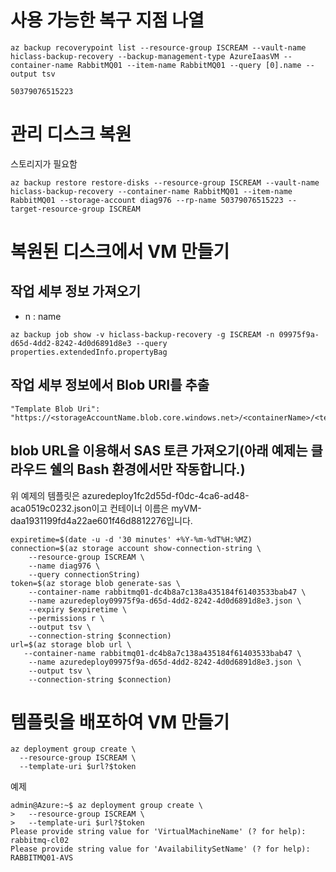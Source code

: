 # 사용 가능한 복구 지점 나열
```
az backup recoverypoint list --resource-group ISCREAM --vault-name hiclass-backup-recovery --backup-management-type AzureIaasVM --container-name RabbitMQ01 --item-name RabbitMQ01 --query [0].name --output tsv

50379076515223
```

# 관리 디스크 복원
스토리지가 필요함
```
az backup restore restore-disks --resource-group ISCREAM --vault-name hiclass-backup-recovery --container-name RabbitMQ01 --item-name RabbitMQ01 --storage-account diag976 --rp-name 50379076515223 --target-resource-group ISCREAM
```

# 복원된 디스크에서 VM 만들기
## 작업 세부 정보 가져오기
- n : name
```
az backup job show -v hiclass-backup-recovery -g ISCREAM -n 09975f9a-d65d-4dd2-8242-4d0d6891d8e3 --query properties.extendedInfo.propertyBag
```

## 작업 세부 정보에서 Blob URI를 추출
```
"Template Blob Uri": "https://<storageAccountName.blob.core.windows.net>/<containerName>/<templateName>"
```

## blob URL을 이용해서 SAS 토큰 가져오기(아래 예제는 클라우드 쉘의 Bash 환경에서만 작동합니다.)
위 예제의 템플릿은 azuredeploy1fc2d55d-f0dc-4ca6-ad48-aca0519c0232.json이고 컨테이너 이름은 myVM-daa1931199fd4a22ae601f46d8812276입니다.
```
expiretime=$(date -u -d '30 minutes' +%Y-%m-%dT%H:%MZ)
connection=$(az storage account show-connection-string \
    --resource-group ISCREAM \
    --name diag976 \
    --query connectionString)
token=$(az storage blob generate-sas \
    --container-name rabbitmq01-dc4b8a7c138a435184f61403533bab47 \
    --name azuredeploy09975f9a-d65d-4dd2-8242-4d0d6891d8e3.json \
    --expiry $expiretime \
    --permissions r \
    --output tsv \
    --connection-string $connection)
url=$(az storage blob url \
   --container-name rabbitmq01-dc4b8a7c138a435184f61403533bab47 \
    --name azuredeploy09975f9a-d65d-4dd2-8242-4d0d6891d8e3.json \
    --output tsv \
    --connection-string $connection)
```

# 템플릿을 배포하여 VM 만들기
```
az deployment group create \
  --resource-group ISCREAM \
  --template-uri $url?$token
```

예제
```
admin@Azure:~$ az deployment group create \
>   --resource-group ISCREAM \
>   --template-uri $url?$token
Please provide string value for 'VirtualMachineName' (? for help): rabbitmq-cl02
Please provide string value for 'AvailabilitySetName' (? for help): RABBITMQ01-AVS
```